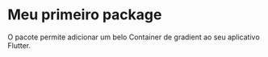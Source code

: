 
# Meu primeiro package
O pacote  permite adicionar um belo Container de gradient ao seu aplicativo Flutter.
